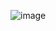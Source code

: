 ![image](https://github.com/Flores-Adrian/Space-Invaders-Advanced-Project/assets/95241777/05436503-5fd4-4dfa-9bea-5206478e743a)
